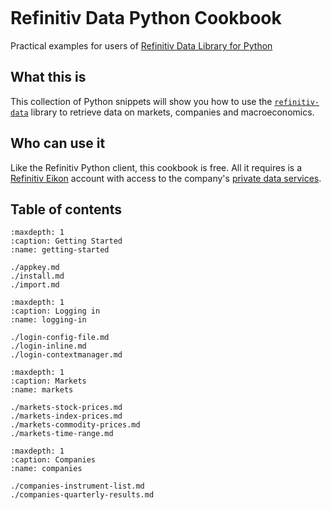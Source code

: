 ```{include} _templates/nav.html
```

# Refinitiv Data Python Cookbook

Practical examples for users of [Refinitiv Data Library for Python](https://pypi.org/project/refinitiv-data/)

## What this is

This collection of Python snippets will show you how to use the [`refinitiv-data`](https://pypi.org/project/refinitiv-data/) library to retrieve data on markets, companies and macroeconomics.

## Who can use it

Like the Refinitiv Python client, this cookbook is free. All it requires is a [Refinitiv Eikon](https://eikon.refinitiv.com/) account with access to the company's [private data services](https://developers.refinitiv.com/en/api-catalog/eikon/eikon-data-api).

## Table of contents

```{toctree}
:maxdepth: 1
:caption: Getting Started
:name: getting-started

./appkey.md
./install.md
./import.md
```

```{toctree}
:maxdepth: 1
:caption: Logging in
:name: logging-in

./login-config-file.md
./login-inline.md
./login-contextmanager.md
```

```{toctree}
:maxdepth: 1
:caption: Markets
:name: markets

./markets-stock-prices.md
./markets-index-prices.md
./markets-commodity-prices.md
./markets-time-range.md
```

```{toctree}
:maxdepth: 1
:caption: Companies
:name: companies

./companies-instrument-list.md
./companies-quarterly-results.md
```
